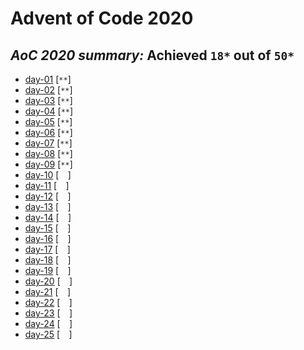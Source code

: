 # Advent of Code 2020

## ***AoC 2020 summary:* Achieved `18*` out of `50*`**
- [day-01](day-01/day-01.ipynb) [`**`]
- [day-02](day-02/day-02.ipynb) [`**`]
- [day-03](day-03/day-03.ipynb) [`**`]
- [day-04](day-04/day-04.ipynb) [`**`]
- [day-05](day-05/day-05.ipynb) [`**`]
- [day-06](day-06/day-06.ipynb) [`**`]
- [day-07](day-07/day-07.ipynb) [`**`]
- [day-08](day-08/day-08.ipynb) [`**`]
- [day-09](day-09/day-09.ipynb) [`**`]
- [day-10](day-10/day-10.ipynb) [`  `]
- [day-11](day-11/day-11.ipynb) [`  `]
- [day-12](day-12/day-12.ipynb) [`  `]
- [day-13](day-13/day-13.ipynb) [`  `]
- [day-14](day-14/day-14.ipynb) [`  `]
- [day-15](day-15/day-15.ipynb) [`  `]
- [day-16](day-16/day-16.ipynb) [`  `]
- [day-17](day-17/day-17.ipynb) [`  `]
- [day-18](day-18/day-18.ipynb) [`  `]
- [day-19](day-19/day-19.ipynb) [`  `]
- [day-20](day-20/day-20.ipynb) [`  `]
- [day-21](day-21/day-21.ipynb) [`  `]
- [day-22](day-22/day-22.ipynb) [`  `]
- [day-23](day-23/day-23.ipynb) [`  `]
- [day-24](day-24/day-24.ipynb) [`  `]
- [day-25](day-25/day-25.ipynb) [`  `]
